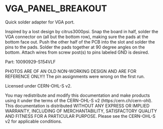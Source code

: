 # VGA_PANEL_BREAKOUT
 Quick solder adapter for VGA port.

 Inspired by a lost design by citrus3000psi. Snap the board in half, solder the VGA connector on (all but the bottom row), making sure the pads at the bottom face out.
 Push the other half of the PCB into the slot and solder the pins to the pads. Solder the pads together at 90 degree angles on the bottom. Attach wires from screw post(s) to pins labeled GND is desired.
 
 Part:
 10090929-S154VLF

 PHOTOS ARE OF AN OLD NON-WORKING DESIGN AND ARE FOR REFERENCE ONLY!! The pin assignments were wrong on the first run.
 
Licensed under CERN-OHL-S v2.

You may redistribute and modify this documentation and make products
using it under the terms of the CERN-OHL-S v2 (https:/cern.ch/cern-ohl).
This documentation is distributed WITHOUT ANY EXPRESS OR IMPLIED
WARRANTY, INCLUDING OF MERCHANTABILITY, SATISFACTORY QUALITY
AND FITNESS FOR A PARTICULAR PURPOSE. Please see the CERN-OHL-S v2
for applicable conditions.
 
